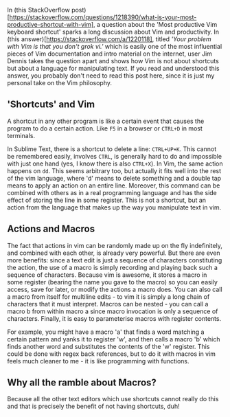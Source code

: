 In (this StackOverflow
post)[https://stackoverflow.com/questions/1218390/what-is-your-most-productive-shortcut-with-vim],
a question about the 'Most productive Vim keyboard shortcut' sparks a long
discussion about Vim and productivity. In (this
answer)[https://stackoverflow.com/a/1220118], titled _'Your problem with Vim is
that you don't grok vi.'_ which is easily one of the most influential pieces of
Vim documentation and intro material on the internet, user Jim Dennis takes the
question apart and shows how Vim is not about shortcuts but about a language
for manipulating text. If you read and understood this answer, you probably
don't need to read this post here, since it is just my personal take on the
Vim philosophy.

## 'Shortcuts' and Vim

A shortcut in any other program is like a certain event that causes the program to do a certain action. Like ```F5``` in a browser or ```CTRL+D``` in most terminals.

In Sublime Text, there is a shortcut to delete a line: ```CTRL+UP+K```. This cannot be remembered easily, involves ```CTRL```, is generally hard to do and impossible with just one hand (yes, I know there is also ```CTRL+X```). In Vim, the same action happens on ```dd```. This seems arbitrary too, but actually it fits well into the rest of the vim language, where 'd' means to delete something and a double tap means to apply an action on an entire line. Moreover, this command can be combined with others as in a real programming language and has the side effect of storing the line in some register. This is not a shortcut, but an action from the language that makes up the way you manipulate text in vim. 

## Actions and Macros

The fact that actions in vim can be randomly made up on the fly indefinitely, and combined with each other, is already very powerful. But there are even more benefits: since a text edit is just a sequence of characters constituting the action, the use of a macro is simply recording and playing back such a sequence of characters. Because vim is awesome, it stores a macro in some register (bearing the name you gave to the macro) so you can easily access, save for later, or modify the actions a macro does. You can also call a macro from itself for multiline edits - to vim it is simply a long chain of characters that it must interpret. Macros can be nested - you can call a macro b from within macro a since macro invocation is only a sequence of characters. Finally, it is easy to parameterise macros with register contents.

For example, you might have a macro 'a' that finds a word matching a certain pattern and yanks it to register 'w', and then calls a macro 'b' which finds another word and substitutes the contents of the 'w' register. This could be done with regex back references, but to do it with macros in vim feels much cleaner to me - it is like programming with functions.

## Why all the ramble about Macros?

Because all the other text editors which use shortcuts cannot really do this and that is precisely the benefit of not having shortcuts, duh!

